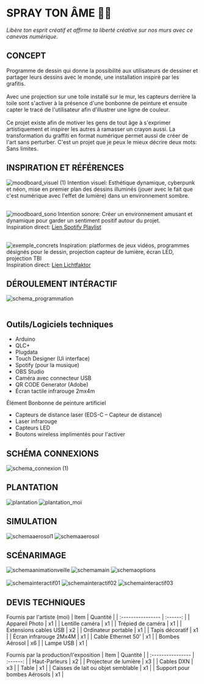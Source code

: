 # SPRAY TON ÂME :art::boom:
<i>Libère ton esprit créatif et affirme ta liberté créative sur nos murs avec ce canevas numérique.</i> 

## CONCEPT
Programme de dessin qui donne la possibilité aux utilisateurs de dessiner et partager leurs dessins avec le monde, une installation inspiré par les grafitis. 
</br></br>
Avec une projection sur une toile installé sur le mur, les capteurs  derrière la toile sont s'activer à la présence d'une bonbonne de peinture et ensuite capter le tracé de l'utilisateur afin d’illustrer une ligne de couleur. 
</br></br>
Ce projet existe afin de motiver les gens de tout âge à s'exprimer artistiquement et inspirer les autres à ramasser un crayon aussi. La transformation du graffiti en format numérique permet aussi de créer de l'art sans perturber. C'est un projet que je peux le mieux décrire deux mots: Sans limites. 

## INSPIRATION ET RÉFÉRENCES 
![moodboard_visuel (1)](https://github.com/user-attachments/assets/de05b0f3-c3d5-4591-b19e-b4cf11e4c359)
Intention visuel: Esthétique dynamique, cyberpunk et néon, mise en premier plan des dessins illuminés (jouer avec le fait que c'est numérique avec l'effet de lumière) dans un environnement sombre. </br></br>

![moodboard_sono](https://github.com/user-attachments/assets/7fa68336-78b2-4fcb-b4a2-ed76a3680ad2)
Intention sonore: Créer un environnement amusant et dynamique pour garder un sentiment positif autour du projet. </br>
Inspiration direct: [Lien Spotify Playlist](https://open.spotify.com/playlist/37i9dQZF1EQnqst5TRi17F?si=ggrzNzQbQ-aHTC67Y0MiRA) </br></br>

![exemple_concrets](https://github.com/user-attachments/assets/58a0dbc7-16c8-420a-8d56-3f3b76983f81) 
Inspiration: platformes de jeux vidéos, programmes désignés pour le dessin, projection capteur de lumière, écran LED, projection TBI </br>
Inspiration direct: [Lien Lichtfaktor](https://lichtfaktor.com/en/portfolio/luma-paint-interactive-light-graffiti/)

## DÉROULEMENT INTÉRACTIF 
![schema_programmation](https://github.com/user-attachments/assets/b20b1d6f-6f2e-4ff8-86b7-4fa0b0b1c458) </br></br>

## Outils/Logiciels techniques 
- Arduino
- QLC+
- Plugdata
- Touch Designer (Ui interface)
- Spotify (pour la musique)
- OBS Studio
- Caméra avec connecteur USB
- QR CODE Generator (Adobe)
- Écran tactile infrarouge 2mx4m

Élément Bonbonne de peinture artificiel
- Capteurs de distance laser (EDS-C – Capteur de distance)
- Laser infrarouge
- Capteurs LED
- Boutons wireless implimentés pour l'activer

## SCHÉMA CONNEXIONS
![schema_connexion (1)](https://github.com/user-attachments/assets/d1748a18-3744-40ca-9fb9-c8e1e22264b1)

## PLANTATION
![plantation](https://github.com/user-attachments/assets/51418513-db57-47ab-b52b-a96e5ea1ecae)
![plantation_moi](https://github.com/user-attachments/assets/84880a1a-068c-4a0b-95db-1ef59c9234aa)

## SIMULATION
![schemaaerosol1](https://github.com/user-attachments/assets/08c2e423-9dc8-4967-9841-3fb5202ac46f)
![schemaaerosol](https://github.com/user-attachments/assets/a73440a7-2298-4edb-87be-7d9c942a108c)

## SCÉNARIMAGE
![schemaanimationveille](https://github.com/user-attachments/assets/55ba029f-57d9-4cc5-9764-f144a0e8894f)
![schemamain](https://github.com/user-attachments/assets/488f23c6-9bf5-4b26-b7ce-7dd38cd46541)
![schemaoptions](https://github.com/user-attachments/assets/5ef49043-640a-4347-928b-5a42ae22d84a)
</br></br>
![schemainteractif01](https://github.com/user-attachments/assets/b98bf4c4-b83f-4b76-b2ff-e800ecc5fabd)
![schemainteractif02](https://github.com/user-attachments/assets/3f96d39e-cca5-499f-99ac-e65bf78fec21)
![schemainteractif03](https://github.com/user-attachments/assets/926baa48-e976-4b61-aa1d-18d81e0c5e1d)

## DEVIS TECHNIQUES

Fournis par l'artiste (moi)
| Item              | Quantité |
| :---------------- | :------: |
| Appareil Photo      | x1 |
| Lentille caméra     | x1 |
| Trépied de caméra   | x1 |
| Extensions cables USB  | x2 |
| Ordinateur portable | x1 |
| Tapis décoratif     | x1 |
| Écran infrarouge 2Mx4M | x1 |
| Cable Ethernet 50'     | x1 |
| Bombes Aérosol     | x6 |
| Lampe USB          | x1 |

Fournis par la production/l'exposition
| Item              | Quantité |
| :---------------- | :------: |
| Haut-Parleurs         | x2 |
| Projecteur de lumière | x3 |
| Cables DXN            | x3 |
| Table                 | x1 |
| Caisses de lait ou objet semblable | x1 |
| Support pour bombes Aérosols | x1 |

